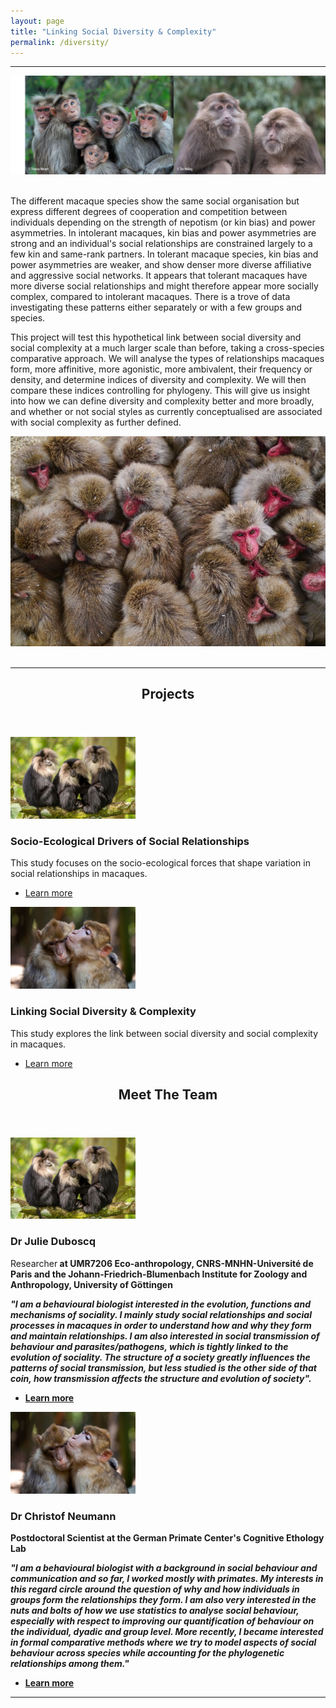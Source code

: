 ```yaml
---
layout: page
title: "Linking Social Diversity & Complexity"
permalink: /diversity/
---
```

***

<div style="text-align:center"><img class="image" src="/assets/images/bonnet and tibetan.png"/></div><br/>

The different macaque species show the same social organisation but express different degrees of cooperation and competition between individuals depending on the strength of nepotism (or kin bias) and power asymmetries. In intolerant macaques, kin bias and power asymmetries are strong and an individual's social relationships are constrained largely to a few kin and same-rank partners. In tolerant macaque species, kin bias and power asymmetries are weaker, and show denser more diverse affiliative and aggressive social networks. It appears that tolerant macaques have more diverse social relationships and might therefore appear more socially complex, compared to intolerant macaques. There is a trove of data investigating these patterns either separately or with a few groups and species. 

This project will test this hypothetical link between social diversity and social complexity at a much larger scale than before, taking a cross-species comparative approach. We will analyse the types of relationships macaques form, more affinitive, more agonistic, more ambivalent, their frequency or density, and determine indices of diversity and complexity. We will then compare these indices controlling for phylogeny. This will give us insight into how we can define diversity and complexity better and more broadly, and whether or not social styles as currently conceptualised are associated with social complexity as further defined. 
<div style="text-align:center"><img class="image" src="/assets/images/Japanese macaques.jpeg"/></div><br/>

***

<!-- Section -->
<section>
	<header class="major">
		<h2>Projects</h2>
	</header>
	<div class="posts">
		<article>
			<a href="{{ 'drivers' | absolute_url }}" class="image"><img src="assets/images/macaques we have copyrights for2.png" width="200" alt="" /></a>
			<h3>Socio-Ecological Drivers of Social Relationships</h3>
			<p>This study focuses on the socio-ecological forces that shape variation in social relationships in macaques.</p>
			<ul class="actions">
				<li><a href="{{ 'drivers' | absolute_url }}" class="button">Learn more</a></li>
			</ul>
		</article>
		<article>
			<a href="{{ 'diversity' | absolute_url }}" class="image"><img src="assets/images/hug barbary finalcropped.jpg" width="200" alt="" /></a>
			<h3>Linking Social Diversity & Complexity</h3>
			<p>This study explores the link between social diversity and social complexity in macaques.</p>
			<ul class="actions">
				<li><a href="{{ 'diversity' | absolute_url }}" class="button">Learn more</a></li>
			</ul>
		</article>
	</div>
</section>

<!-- Section -->
<section>
	<header class="major">
		<h2>Meet The Team</h2>
	</header>
	<div class="posts">
		<article>
			<a href="https://www.ecoanthropologie.fr/fr/annuaire/duboscq-julie-6801" class="image"><img src="assets/images/macaques we have copyrights for2.png" width="200" alt="" /></a>
			<h3>Dr Julie Duboscq</h3>
			<p>Researcher<strong/> at UMR7206 Eco-anthropology, CNRS-MNHN-Université de Paris and the Johann-Friedrich-Blumenbach Institute for Zoology and Anthropology, University of Göttingen</p>
			<p><em>"I am a behavioural biologist interested in the evolution, functions and mechanisms of sociality. I mainly study social relationships and social processes in macaques in order to understand how and why they form and maintain relationships. I am also interested in social transmission of behaviour and parasites/pathogens, which is tightly linked to the evolution of sociality. The structure of a society greatly influences the patterns of social transmission, but less studied is the other side of that coin, how transmission affects the structure and evolution of society".</em></p>
			<ul class="actions">
				<li><a href="https://www.ecoanthropologie.fr/fr/annuaire/duboscq-julie-6801" class="button">Learn more</a></li>
			</ul>
		</article>
		<article>
			<a href="{{ 'diversity' | absolute_url }}" class="image"><img src="assets/images/hug barbary finalcropped.jpg" width="200" alt="" /></a>
			<h3>Dr Christof Neumann</h3>
			<p><strong>Postdoctoral Scientist</strong> at the German Primate Center's Cognitive Ethology Lab</p>
			<p><em>"I am a behavioural biologist with a background in social behaviour and communication and so far, I worked mostly with primates. My interests in this regard circle around the question of why and how individuals in groups form the relationships they form. I am also very interested in the nuts and bolts of how we use statistics to analyse social behaviour, especially with respect to improving our quantification of behaviour on the individual, dyadic and group level. More recently, I became interested in formal comparative methods where we try to model aspects of social behaviour across species while accounting for the phylogenetic relationships among them."</em></p>
			<ul class="actions">
				<li><a href="{{ 'diversity' | absolute_url }}" class="button">Learn more</a></li>
			</ul>
		</article>
	</div>
</section>

***

		
		





